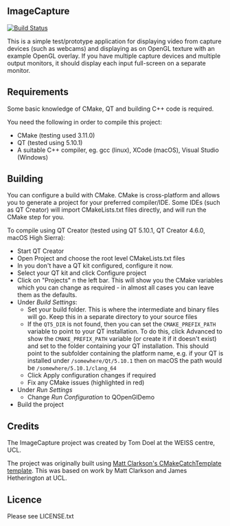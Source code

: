 ImageCapture
------------

[![Build Status](https://travis-ci.org/TomDoel/ImageCapture.svg?branch=master)](https://travis-ci.org/TomDoel/ImageCapture)


This is a simple test/prototype application for displaying video from capture devices (such as webcams) and displaying as on OpenGL texture with an example OpenGL overlay.
If you have multiple capture devices and multiple output monitors, it should display each input full-screen on a separate monitor.


Requirements
------------

Some basic knowledge of CMake, QT and building C++ code is required.

You need the following in order to compile this project:

 * CMake (testing used 3.11.0)
 * QT (tested using 5.10.1)
 * A suitable C++ compiler, eg. gcc (linux), XCode (macOS), Visual Studio (Windows)



 Building
 --------

You can configure a build with CMake. CMake is cross-platform and allows you to generate a project for your preferred compiler/IDE.
Some IDEs (such as QT Creator) will import CMakeLists.txt files directly, and will run the CMake step for you.

To compile using QT Creator (tested using QT 5.10.1, QT Creator 4.6.0, macOS High Sierra):
 * Start QT Creator
 * Open Project and choose the root level CMakeLists.txt files
 * In you don't have a QT kit configured, configure it now.
 * Select your QT kit and click Configure project
 * Click on "Projects" n the left bar. This will show you the CMake variables which you can change as required - in almost all cases you can leave them as the defaults.
 * Under *Build Settings*:
   * Set your build folder. This is where the intermediate and binary files will go. Keep this in a separate directory to your source files
   * If the `QT5_DIR` is not found, then you can set the `CMAKE_PREFIX_PATH` variable to point to your QT installation. To do this, click Advanced to show the `CMAKE_PREFIX_PATH` variable (or create it if it doesn't exist) and set to the folder containing your QT installation. This should point to the subfolder containing the platform name, e.g. if your QT is installed under `/somewhere/Qt/5.10.1` then on macOS the path would be `/somewhere/5.10.1/clang_64`
   * Click Apply configuration changes if required
   * Fix any CMake issues (highlighted in red)
 * Under *Run Settings*
   * Change *Run Configuration* to QOpenGlDemo
 * Build the project

Credits
-------

The ImageCapture project was created by Tom Doel at the WEISS centre, UCL.

The project was originally built using [Matt Clarkson's CMakeCatchTemplate template](https://github.com/MattClarkson/CMakeCatchTemplate). This was based on work by Matt Clarkson and James Hetherington at UCL.



Licence
-------
Please see LICENSE.txt

